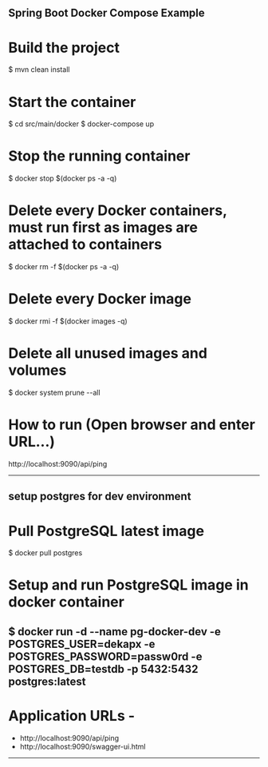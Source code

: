 ## Spring Boot Docker Compose Example

# Build the project
$ mvn clean install

# Start the container
$ cd src/main/docker
$ docker-compose up

# Stop the running container
$ docker stop $(docker ps -a -q)

# Delete every Docker containers, must run first as images are attached to containers
$ docker rm -f $(docker ps -a -q)

# Delete every Docker image
$ docker rmi -f $(docker images -q)

# Delete all unused images and volumes
$ docker system prune --all

# How to run (Open browser and enter URL...)
http://localhost:9090/api/ping

--------------------------------------------------------------------------------------------
## setup postgres for dev environment
# Pull PostgreSQL latest image
$ docker pull postgres

# Setup and run PostgreSQL image in docker container
$ docker run -d --name pg-docker-dev -e POSTGRES_USER=dekapx -e POSTGRES_PASSWORD=passw0rd -e POSTGRES_DB=testdb -p 5432:5432 postgres:latest
--------------------------------------------------------------------------------------------
# Application URLs -
- http://localhost:9090/api/ping
- http://localhost:9090/swagger-ui.html
--------------------------------------------------------------------------------------------
